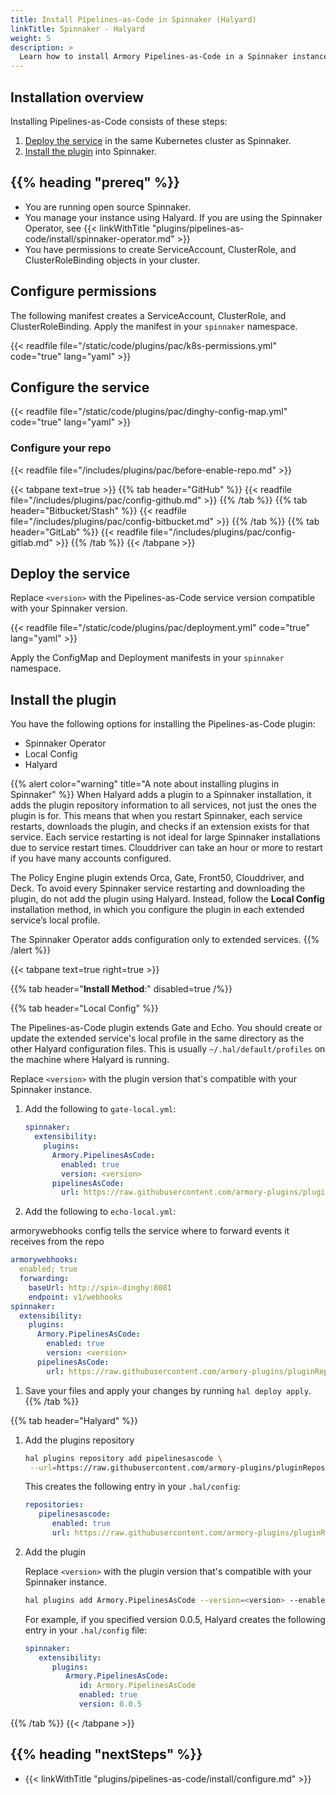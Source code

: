 ```yaml
---
title: Install Pipelines-as-Code in Spinnaker (Halyard)
linkTitle: Spinnaker - Halyard
weight: 5
description: >
  Learn how to install Armory Pipelines-as-Code in a Spinnaker instanced managed by Halyard.
---
```


## Installation overview

Installing Pipelines-as-Code consists of these steps:

1. [Deploy the service](#deploy-the-service) in the same Kubernetes cluster as Spinnaker.
1. [Install the plugin](#install-the-plugin) into Spinnaker. 

## {{% heading "prereq" %}}

* You are running open source Spinnaker.
* You manage your instance using Halyard. If you are using the Spinnaker Operator, see {{< linkWithTitle "plugins/pipelines-as-code/install/spinnaker-operator.md" >}}
* You have permissions to create ServiceAccount, ClusterRole, and ClusterRoleBinding objects in your cluster.


## Configure permissions

The following manifest creates a ServiceAccount, ClusterRole, and ClusterRoleBinding. Apply the manifest in your `spinnaker` namespace.

{{< readfile file="/static/code/plugins/pac/k8s-permissions.yml" code="true" lang="yaml" >}}

## Configure the service

{{< readfile file="/static/code/plugins/pac/dinghy-config-map.yml" code="true" lang="yaml" >}}

### Configure your repo

{{< readfile file="/includes/plugins/pac/before-enable-repo.md" >}}


{{< tabpane text=true >}}
{{% tab header="GitHub"  %}}
{{< readfile file="/includes/plugins/pac/config-github.md" >}}
{{% /tab %}}
{{% tab header="Bitbucket/Stash"  %}}
{{< readfile file="/includes/plugins/pac/config-bitbucket.md" >}}
{{% /tab %}}
{{% tab header="GitLab"  %}}
{{< readfile file="/includes/plugins/pac/config-gitlab.md" >}}
{{% /tab %}}
{{< /tabpane >}}

## Deploy the service

Replace `<version>` with the Pipelines-as-Code service version compatible with your Spinnaker version. 

{{< readfile file="/static/code/plugins/pac/deployment.yml" code="true" lang="yaml" >}}

Apply the ConfigMap and Deployment manifests in your `spinnaker` namespace.

## Install the plugin

You have the following options for installing the Pipelines-as-Code plugin:

* Spinnaker Operator
* Local Config
* Halyard

{{% alert color="warning" title="A note about installing plugins in Spinnaker" %}}
When Halyard adds a plugin to a Spinnaker installation, it adds the plugin repository information to all services, not just the ones the plugin is for. This means that when you restart Spinnaker, each service restarts, downloads the plugin, and checks if an extension exists for that service. Each service restarting is not ideal for large Spinnaker installations due to service restart times. Clouddriver can take an hour or more to restart if you have many accounts configured.

The Policy Engine plugin extends Orca, Gate, Front50, Clouddriver, and Deck. To avoid every Spinnaker service restarting and downloading the plugin, do not add the plugin using Halyard. Instead, follow the **Local Config** installation method, in which you configure the plugin in each extended service’s local profile.

The Spinnaker Operator adds configuration only to extended services.
{{% /alert %}}

{{< tabpane text=true right=true >}}

{{% tab header="**Install Method**:" disabled=true /%}}

{{% tab header="Local Config" %}}

The Pipelines-as-Code plugin extends Gate and Echo. You should create or update the extended service's local profile in the same directory as the other Halyard configuration files. This is usually `~/.hal/default/profiles` on the machine where Halyard is running.

Replace `<version>` with the plugin version that's compatible with your Spinnaker instance.

1. Add the following to `gate-local.yml`:

   ```yaml
   spinnaker:
     extensibility:
       plugins:
         Armory.PipelinesAsCode:
           enabled: true
           version: <version>
         pipelinesAsCode:
           url: https://raw.githubusercontent.com/armory-plugins/pluginRepository/master/repositories.json
   ```

1. Add the following to `echo-local.yml`:

armorywebhooks config tells the service where to forward events it receives from the repo
   ```yaml
   armorywebhooks:
     enabled; true
     forwarding:
       baseUrl: http://spin-dinghy:8081
       endpoint: v1/webhooks
   spinnaker:
     extensibility:
       plugins:
         Armory.PipelinesAsCode:
           enabled: true
           version: <version>
         pipelinesAsCode:
           url: https://raw.githubusercontent.com/armory-plugins/pluginRepository/master/repositories.json
   ```

1. Save your files and apply your changes by running `hal deploy apply`.
{{% /tab %}}

{{% tab header="Halyard" %}}

1. Add the plugins repository

   ```bash
   hal plugins repository add pipelinesascode \
    --url=https://raw.githubusercontent.com/armory-plugins/pluginRepository/master/repositories.json
   ```

   This creates the following entry in your `.hal/config`:

   ```yaml
   repositories:
      pipelinesascode:
         enabled: true
         url: https://raw.githubusercontent.com/armory-plugins/pluginRepository/master/repositories.json
   ```

1. Add the plugin
   
   Replace `<version>` with the plugin version that's compatible with your Spinnaker instance.
   
   ```bash
   hal plugins add Armory.PipelinesAsCode --version=<version> --enabled=true
   ```

   For example, if you specified version 0.0.5, Halyard creates the following entry in your `.hal/config` file: 

   ```yaml
   spinnaker:
      extensibility:
         plugins:
            Armory.PipelinesAsCode:
               id: Armory.PipelinesAsCode
               enabled: true
               version: 0.0.5
   ```
{{% /tab %}}
{{< /tabpane >}}

## {{% heading "nextSteps" %}}

* {{< linkWithTitle "plugins/pipelines-as-code/install/configure.md" >}}